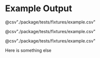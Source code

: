 # Example Output

@csv"./package/tests/fixtures/example.csv"

@csv"./package/tests/fixtures/example.csv"

@csv"./package/tests/fixtures/example.csv"

Here is something else